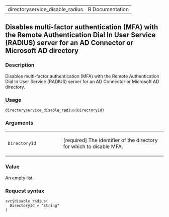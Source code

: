 <table style="width: 100%;">
<tbody>
<tr class="odd">
<td>directoryservice_disable_radius</td>
<td style="text-align: right;">R Documentation</td>
</tr>
</tbody>
</table>

## Disables multi-factor authentication (MFA) with the Remote Authentication Dial In User Service (RADIUS) server for an AD Connector or Microsoft AD directory

### Description

Disables multi-factor authentication (MFA) with the Remote
Authentication Dial In User Service (RADIUS) server for an AD Connector
or Microsoft AD directory.

### Usage

    directoryservice_disable_radius(DirectoryId)

### Arguments

<table>
<colgroup>
<col style="width: 35%" />
<col style="width: 65%" />
</colgroup>
<tbody>
<tr class="odd">
<td><code
id="directoryservice_disable_radius_:_DirectoryId">DirectoryId</code></td>
<td><p>[required] The identifier of the directory for which to disable
MFA.</p></td>
</tr>
</tbody>
</table>

### Value

An empty list.

### Request syntax

    svc$disable_radius(
      DirectoryId = "string"
    )
